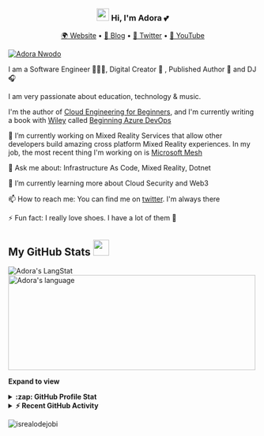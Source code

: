 <h3 align="center"><img src = "https://raw.githubusercontent.com/MartinHeinz/MartinHeinz/master/wave.gif" width = 25px> Hi, I'm Adora 💕</h3>
<p align="center">
  <a href="https://adoranwodo.com">🌍 Website</a> • 
  <a href="https://adorahack.com">📖 Blog</a> • 
  <a href="https://twitter.com/adoranwodo">📱 Twitter</a> • 
  <a href="https://youtube.com/c/adorahacktv">📼 YouTube</a>
</p>

[![Adora Nwodo](https://adoranwodo.com/new-profile.jpg)](https://www.adoranwodo.com)

I am a Software Engineer 👩🏽‍💻, Digital Creator 🚀 , Published Author 📖 and DJ 🎧 

I am very passionate about education, technology & music.

I'm the author of [Cloud Engineering for Beginners](https://adoranwodo.com/books/cloud-engineering-for-beginners), and I'm currently writing a book with [Wiley](https://www.wiley.com/en-us) called [Beginning Azure DevOps](https://adoranwodo.com/books/beginning-azure-devops)

🔭 I’m currently working on Mixed Reality Services that allow other developers build amazing cross platform Mixed Reality experiences. In my job, the most recent thing I'm working on is [Microsoft Mesh](https://www.microsoft.com/en-us/mesh)

💬 Ask me about: Infrastructure As Code, Mixed Reality, Dotnet

🌱 I’m currently learning more about Cloud Security and Web3

📫 How to reach me: You can find me on [twitter](https://twitter.com/AdoraNwodo). I'm always there

⚡ Fun fact: I really love shoes. I have a lot of them 👠

  <!-- GitHub section -->
 ##  My GitHub Stats <img src = "https://i.pinimg.com/originals/65/c4/f4/65c4f452571be1261e9c623f7da488ac.gif" width = 32px> 
 
 <div>
   <img align="center" src="https://github-readme-streak-stats.herokuapp.com/?user=adoranwodo" alt="Adora's LangStat" />
  <img align="center" src="https://github-readme-stats.vercel.app/api/top-langs?username=adoranwodo&langs_count=10&show_icons=true&locale=en&layout=compact&theme=light" alt="Adora's language" height="192px"  width="500px"/>
</div>

**Expand to view**
<details>
  <summary><b>:zap: GitHub Profile Stat</b></summary>
  <img src="https://github-readme-stats.anuraghazra1.vercel.app/api?username=adoranwodo&show_icons=true" />
</details>
<details>
  <summary><b>⚡ Recent GitHub Activity</b></summary>
  <br/>
   <a href="https://github.com/adoranwodo/"><img alt="Adora's Activity Graph" src="https://activity-graph.herokuapp.com/graph?username=adoranwodo&custom_title=Adora's%20Contribution%20Graph&theme=react-dark" /></a>
  <br/>
</details>

<!-- GitHub section: END -->

<!-- Profile Views -->

<p align="left"> <img src="https://komarev.com/ghpvc/?username=adoranwodo&label=Profile%20views&color=0e75b6&style=flat" alt="isrealodejobi" />
